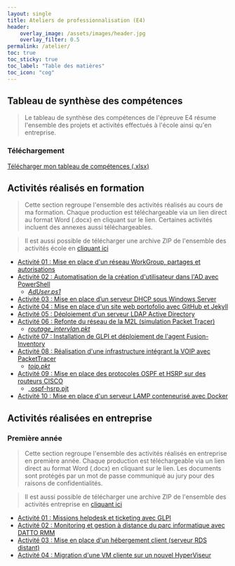 ```yaml
---
layout: single
title: Ateliers de professionnalisation (E4)
header:
    overlay_image: /assets/images/header.jpg
    overlay_filter: 0.5
permalink: /atelier/
toc: true
toc_sticky: true
toc_label: "Table des matières"
toc_icon: "cog"
---
```


## Tableau de synthèse des compétences

> Le tableau de synthèse des compétences de l'épreuve E4 résume l'ensemble des projets et activités effectués à l'école ainsi qu'en entreprise. 

### Téléchargement


[Télécharger mon tableau de compétences (.xlsx)](/bts/assets/files/atelier/synthese_fabien_chevalier.xlsx)

## Activités réalisés en formation

> Cette section regroupe l'ensemble des activités réalisés au cours de ma formation. Chaque production est téléchargeable via un lien direct au format Word (.docx) en cliquant sur le lien. Certaines activités incluent des annexes aussi téléchargeables.

> Il est aussi possible de télécharger une archive ZIP de l'ensemble des activités école en [cliquant ici](dossier_complet.zip)

- [Activité 01 : Mise en place d'un réseau WorkGroup, partages et autorisations](/bts/assets/files/atelier/ecole/01-mise_en_place_workgroup.docx)
- [Activité 02 : Automatisation de la création d'utilisateur dans l'AD avec PowerShell](/bts/assets/files/atelier/ecole/02-ad_powershell_csv.docx)
  - _[AdUser.ps1](/bts/assets/files/atelier/ecole/02-AdUser.ps1)_
- [Activité 03 : Mise en place d’un serveur DHCP sous Windows Server](/bts/assets/files/atelier/ecole/03serveur_dhcp_windows.docx)
- [Activité 04 : Mise en place d'un site web portofolio avec GitHub et Jekyll](/bts/assets/files/atelier/ecole/04-mise_en_place_site_web.docx)
- [Activité 05 : Déploiement  d'un serveur LDAP Active Directory](/bts/assets/files/atelier/ecole/05-mise_en_place_site_web.docx)
- [Activité 06 : Refonte du réseau de la M2L (simulation Packet Tracer)](/bts/assets/files/atelier/ecole/06-routage_intervlan.docx)
  - _[routage_intervlan.pkt](/bts/assets/files/atelier/ecole/06-routage_intervlan.pkt)_
- [Activité 07 : Installation de GLPI et déploiement de l'agent Fusion-Inventory](/bts//assets/files/atelier/ecole/07-glpi_fusion.docx)
- [Activité 08 : Réalisation d'une infrastructure intégrant la VOIP avec PacketTracer](/bts//assets/files/atelier/ecole/08-voip_pkt.docx)
  - _[toip.pkt](/bts/assets/files/atelier/ecole/08-voip.pkt)_
- [Activité 09 : Mise en place des protocoles OSPF et HSRP sur des routeurs CISCO](/bts/assets/files/atelier/ecole/09-ospf_hsrp.docx)
  - _[ospf-hsrp.pjt](/bts//assets/files/atelier/09-ospf-hsrp.pkt)
- [Activité 10 : Mise en place d'un serveur LAMP conteneurisé avec Docker](/bts/assets/files/atelier/ecole/10-lamp-docker.docx)

## Activités réalisées en entreprise

### Première année

> Cette section regroupe l'ensemble des activités réalisés en entreprise en première année. Chaque production est téléchargeable via un lien direct au format Word (.docx) en cliquant sur le lien. Les documents sont protégés par un mot de passe communiqué au jury pour des raisons de confidentialités.

> Il est aussi possible de télécharger une archive ZIP de l'ensemble des activités entreprise en [cliquant ici](dossier_complet.zip)

- [Activité 01 : Missions helpdesk et ticketing avec GLPI](/bts/assets/files/atelier/entreprise/01-helpdesk_glpi.docx)
- [Activité 02 : Monitoring et gestion à distance du parc informatique avec DATTO RMM](/bts/assets/files/atelier/entreprise/02-monitoring_gestion_datto.docx)
- [Activité 03 : Mise en place d'un hébergement client (serveur RDS distant)](/bts/assets/files/atelier/entreprise/03-hebergement_client.docx)
- [Activité 04 : Migration d'une VM cliente sur un nouvel HyperViseur](/bts/assets/files/atelir/entreprise/04-migration_hyperv.docx)











